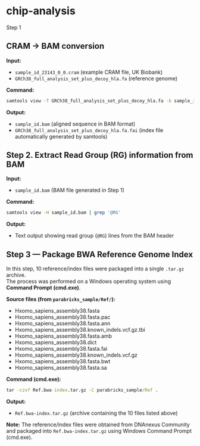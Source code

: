 # chip-analysis
Step 1

## CRAM → BAM conversion

**Input:**
- `sample_id_23143_0_0.cram` (example CRAM file, UK Biobank)
- `GRCh38_full_analysis_set_plus_decoy_hla.fa` (reference genome)

**Command:**
```bash
samtools view -T GRCh38_full_analysis_set_plus_decoy_hla.fa -b sample_id_23143_0_0.cram > sample_id.bam
```

**Output:**
- `sample_id.bam` (aligned sequence in BAM format)
- `GRCh38_full_analysis_set_plus_decoy_hla.fa.fai` (index file automatically generated by samtools)

## Step 2. Extract Read Group (RG) information from BAM

**Input:**
- `sample_id.bam` (BAM file generated in Step 1)

**Command:**
```bash
samtools view -H sample_id.bam | grep '@RG'
```

**Output:**
- Text output showing read group (`@RG`) lines from the BAM header


## Step 3 — Package BWA Reference Genome Index

In this step, 10 reference/index files were packaged into a single `.tar.gz` archive.  
The process was performed on a Windows operating system using **Command Prompt (cmd.exe)**.

**Source files (from `parabricks_sample/Ref/`):**
- Hxomo_sapiens_assembly38.fasta
- Hxomo_sapiens_assembly38.fasta.pac
- Hxomo_sapiens_assembly38.fasta.ann
- Hxomo_sapiens_assembly38.known_indels.vcf.gz.tbi
- Hxomo_sapiens_assembly38.fasta.amb
- Hxomo_sapiens_assembly38.dict
- Hxomo_sapiens_assembly38.fasta.fai
- Hxomo_sapiens_assembly38.known_indels.vcf.gz
- Hxomo_sapiens_assembly38.fasta.bwt
- Hxomo_sapiens_assembly38.fasta.sa

**Command (cmd.exe):**
```cmd
tar -czvf Ref.bwa-index.tar.gz -C parabricks_sample/Ref .
```

**Output:**
- `Ref.bwa-index.tar.gz` (archive containing the 10 files listed above)

**Note:** The reference/index files were obtained from DNAnexus Community and packaged into `Ref.bwa-index.tar.gz` using Windows Command Prompt (cmd.exe).

